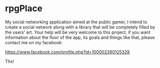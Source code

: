 # rpgPlace
My social networking application aimed at the public gamer, I intend to create a social network along with a library that will be completely filled by the users' art.
Your help will be very welcome to this project, if you want information about the floor of the app, its goals and things like that, please contact me on my facebook:

https://www.facebook.com/profile.php?id=100002260125328

Thx!
